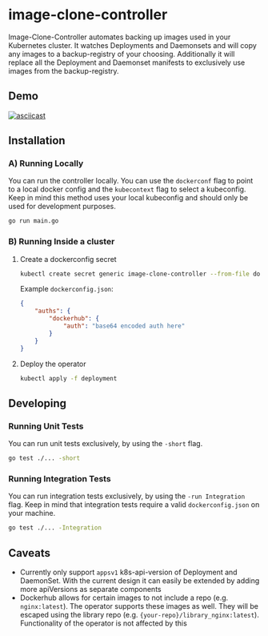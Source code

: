 # image-clone-controller

Image-Clone-Controller automates backing up images used in your Kubernetes cluster. It watches Deployments and Daemonsets and will copy any images to a backup-registry of your choosing. Additionally it will replace all the Deployment and Daemonset manifests to exclusively use images from the backup-registry.

## Demo

[![asciicast](https://asciinema.org/a/435553.svg)](https://asciinema.org/a/435553)

## Installation

### A) Running Locally

You can run the controller locally. You can use the `dockerconf` flag to point to a local docker config and the `kubecontext` flag to select a kubeconfig. Keep in mind this method uses your local kubeconfig and should only be used for development purposes.

```sh
go run main.go
```

### B) Running Inside a cluster

1. Create a dockerconfig secret

    ```sh
    kubectl create secret generic image-clone-controller --from-file dockerconfig.json
    ```

    Example `dockerconfig.json`:

    ```json
    {
        "auths": {
            "dockerhub": {
                "auth": "base64 encoded auth here"
            }
        }
    }
    ```

2. Deploy the operator

    ```sh
    kubectl apply -f deployment
    ```

## Developing

### Running Unit Tests

You can run unit tests exclusively, by using the `-short` flag.

```sh
go test ./... -short
```

### Running Integration Tests

You can run integration tests exclusively, by using the `-run Integration` flag. Keep in mind that integration tests require a valid `dockerconfig.json` on your machine.

```sh
go test ./... -Integration
```

## Caveats

* Currently only support `appsv1` k8s-api-version of Deployment and DaemonSet. With the current design it can easily be extended by adding more apiVersions as separate components
* Dockerhub allows for certain images to not include a repo (e.g. `nginx:latest`). The operator supports these images as well. They will be escaped using the library repo (e.g. `{your-repo}/library_nginx:latest`). Functionality of the operator is not affected by this

